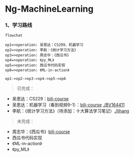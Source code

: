 # Ng-MachineLearning
### 1、学习路线

```flow
flowchat

op1=>operation: 吴恩达：CS299、机器学习
op2=>operation: 李航：《统计学习方法》
op3=>operation: 周志华：《西瓜书》
op4=>operation: 《py_ML》
op5=>operation: 西瓜书代码实现
op6=>operation: 《ML-in-action》

op1->op2->op3->op4->op5->op6
```

>  已完成：

* 吴恩达：CS229：[bili-course](https://www.bilibili.com/video/BV18b41127tz?from=search&seid=5389534022291867684)
* 吴恩达：机器学习（看到视频9-1）：[bili-course](https://www.bilibili.com/video/BV164411b7dx?from=search&seid=10034460189882143337)   [./BV164411](https://github.com/xieyipeng/Ng-MachineLearning/tree/main/BV164411)
* 李航：《统计学习方法》（待添加：十大算法学习笔记）[./lihang]()

> 未完成：

* 周志华：《西瓜书》[bili-course](https://www.bilibili.com/video/BV1mE411u732?p=5)
* 西瓜书代码实现
* 《ML-in-action》
* 《py_ML》